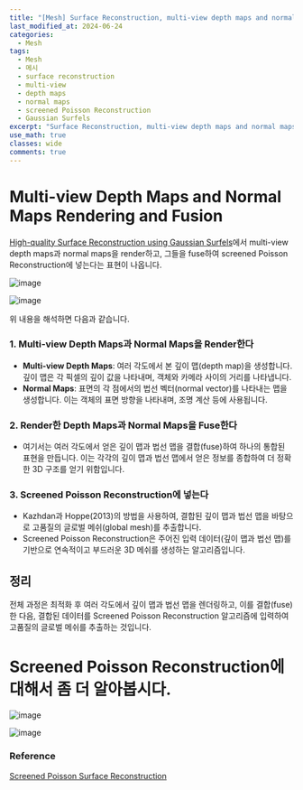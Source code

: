 ```yaml
---
title: "[Mesh] Surface Reconstruction, multi-view depth maps and normal maps, screened Poisson Reconstruction"
last_modified_at: 2024-06-24
categories:
  - Mesh
tags:
  - Mesh
  - 메시
  - surface reconstruction
  - multi-view
  - depth maps
  - normal maps
  - screened Poisson Reconstruction
  - Gaussian Surfels
excerpt: "Surface Reconstruction, multi-view depth maps and normal maps, screened Poisson Reconstruction"
use_math: true
classes: wide
comments: true
---
```


# Multi-view Depth Maps and Normal Maps Rendering and Fusion

[High-quality Surface Reconstruction using Gaussian Surfels](https://arxiv.org/abs/2404.17774)에서 multi-view depth maps과 normal maps을 render하고, 그들을 fuse하여 screened Poisson Reconstruction에 넣는다는 표현이 나옵니다.

![image](https://github.com/sandokim/sandokim.github.io/assets/74639652/5f57748b-b7e7-497c-8415-c3558585e7c9)

![image](https://github.com/sandokim/sandokim.github.io/assets/74639652/17c89c49-adec-4b48-8849-5e1c956f3021)

위 내용을 해석하면 다음과 같습니다.

### 1. Multi-view Depth Maps과 Normal Maps을 Render한다
- **Multi-view Depth Maps**: 여러 각도에서 본 깊이 맵(depth map)을 생성합니다. 깊이 맵은 각 픽셀의 깊이 값을 나타내며, 객체와 카메라 사이의 거리를 나타냅니다.
- **Normal Maps**: 표면의 각 점에서의 법선 벡터(normal vector)를 나타내는 맵을 생성합니다. 이는 객체의 표면 방향을 나타내며, 조명 계산 등에 사용됩니다.

### 2. Render한 Depth Maps과 Normal Maps을 Fuse한다
- 여기서는 여러 각도에서 얻은 깊이 맵과 법선 맵을 결합(fuse)하여 하나의 통합된 표현을 만듭니다. 이는 각각의 깊이 맵과 법선 맵에서 얻은 정보를 종합하여 더 정확한 3D 구조를 얻기 위함입니다.

### 3. Screened Poisson Reconstruction에 넣는다
- Kazhdan과 Hoppe(2013)의 방법을 사용하여, 결합된 깊이 맵과 법선 맵을 바탕으로 고품질의 글로벌 메쉬(global mesh)를 추출합니다.
- Screened Poisson Reconstruction은 주어진 입력 데이터(깊이 맵과 법선 맵)를 기반으로 연속적이고 부드러운 3D 메쉬를 생성하는 알고리즘입니다.

## 정리

전체 과정은 최적화 후 여러 각도에서 깊이 맵과 법선 맵을 렌더링하고, 이를 결합(fuse)한 다음, 결합된 데이터를 Screened Poisson Reconstruction 알고리즘에 입력하여 고품질의 글로벌 메쉬를 추출하는 것입니다.

# Screened Poisson Reconstruction에 대해서 좀 더 알아봅시다.

![image](https://github.com/sandokim/sandokim.github.io/assets/74639652/1499385a-7b9a-4829-a142-8861cce8adae)

![image](https://github.com/sandokim/sandokim.github.io/assets/74639652/738a6fb5-ca37-4ccb-b402-baab65badf77)


### Reference
[Screened Poisson Surface Reconstruction](https://www.cs.jhu.edu/~misha/MyPapers/ToG13.pdf)
